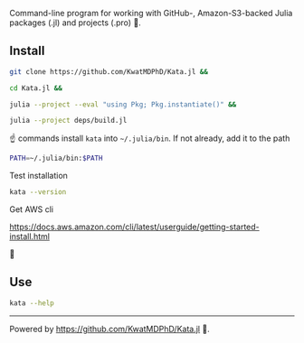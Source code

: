 Command-line program for working with GitHub-, Amazon-S3-backed Julia packages (.jl) and projects (.pro) 🥋.

## Install

```bash
git clone https://github.com/KwatMDPhD/Kata.jl &&

cd Kata.jl &&

julia --project --eval "using Pkg; Pkg.instantiate()" &&

julia --project deps/build.jl
```

☝️ commands install `kata` into `~/.julia/bin`. If not already, add it to the path

```bash
PATH=~/.julia/bin:$PATH
```

Test installation

```bash
kata --version
```

Get AWS cli

https://docs.aws.amazon.com/cli/latest/userguide/getting-started-install.html

🎉

## Use

```bash
kata --help
```

---

Powered by https://github.com/KwatMDPhD/Kata.jl 🥋.
